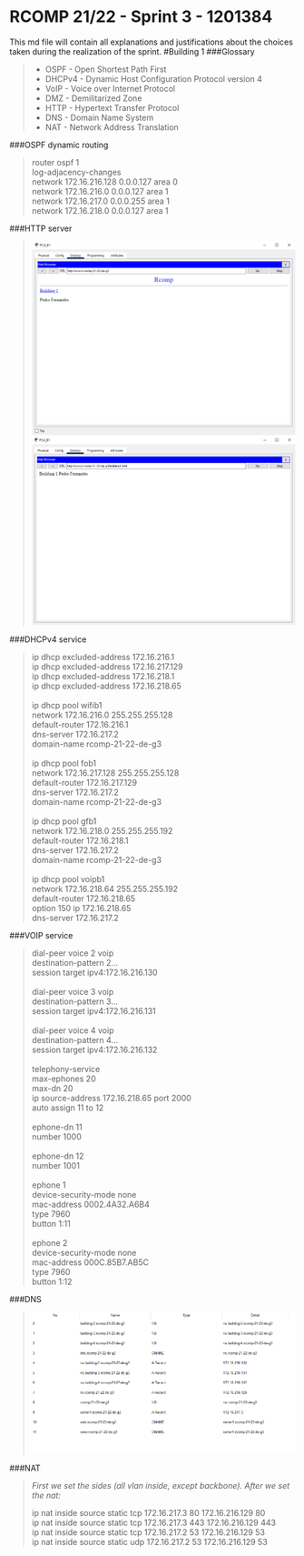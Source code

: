 RCOMP 21/22 - Sprint 3 - 1201384
===========================================
This md file will contain all explanations and justifications about the choices taken during the realization of the sprint.
#Building 1
###Glossary
> * OSPF - Open Shortest Path First
> * DHCPv4 - Dynamic Host Configuration Protocol version 4
> * VoIP - Voice over Internet Protocol
> * DMZ - Demilitarized Zone
> * HTTP - Hypertext Transfer Protocol
> * DNS - Domain Name System
> * NAT - Network Address Translation

###OSPF dynamic routing
> router ospf 1<br>
> log-adjacency-changes<br>
> network 172.16.216.128 0.0.0.127 area 0<br>
> network 172.16.216.0 0.0.0.127 area 1<br>
> network 172.16.217.0 0.0.0.255 area 1<br>
> network 172.16.218.0 0.0.0.127 area 1<br>

###HTTP server

> ![site1](Figures/html1.png)
> ![site2](Figures/html2.png)

###DHCPv4 service
> ip dhcp excluded-address 172.16.216.1<br>
> ip dhcp excluded-address 172.16.217.129<br>
> ip dhcp excluded-address 172.16.218.1<br>
> ip dhcp excluded-address 172.16.218.65<br>
><br>
> ip dhcp pool wifib1<br>
> network 172.16.216.0 255.255.255.128<br>
> default-router 172.16.216.1<br>
> dns-server 172.16.217.2<br>
> domain-name rcomp-21-22-de-g3<br>
> <br>
> ip dhcp pool fob1<br>
> network 172.16.217.128 255.255.255.128<br>
> default-router 172.16.217.129<br>
> dns-server 172.16.217.2<br>
> domain-name rcomp-21-22-de-g3<br>
> <br>
> ip dhcp pool gfb1<br>
> network 172.16.218.0 255.255.255.192<br>
> default-router 172.16.218.1<br>
> dns-server 172.16.217.2<br>
> domain-name rcomp-21-22-de-g3<br>
> <br>
> ip dhcp pool voipb1<br>
> network 172.16.218.64 255.255.255.192<br>
> default-router 172.16.218.65<br>
> option 150 ip 172.16.218.65<br>
> dns-server 172.16.217.2<br>

###VOIP service
> dial-peer voice 2 voip<br>
> destination-pattern 2...<br>
> session target ipv4:172.16.216.130<br>
><br>
> dial-peer voice 3 voip<br>
> destination-pattern 3...<br>
> session target ipv4:172.16.216.131<br>
><br>
> dial-peer voice 4 voip<br>
> destination-pattern 4...<br>
> session target ipv4:172.16.216.132<br>
><br>
> telephony-service<br>
> max-ephones 20<br>
> max-dn 20<br>
> ip source-address 172.16.218.65 port 2000<br>
> auto assign 11 to 12<br>
><br>
> ephone-dn 11<br>
> number 1000<br>
><br>
> ephone-dn 12<br>
> number 1001<br>
><br>
> ephone 1<br>
> device-security-mode none<br>
> mac-address 0002.4A32.A6B4<br>
> type 7960<br>
> button 1:11<br>
><br>
> ephone 2<br>
> device-security-mode none<br>
> mac-address 000C.85B7.AB5C<br>
> type 7960<br>
> button 1:12<br>

###DNS

> ![DNS](Figures/dns.png)

###NAT
> *First we set the sides (all vlan inside, except backbone). After we set the nat:*<br>
> 
> ip nat inside source static tcp 172.16.217.3 80 172.16.216.129 80<br>
> ip nat inside source static tcp 172.16.217.3 443 172.16.216.129 443<br>
> ip nat inside source static tcp 172.16.217.2 53 172.16.216.129 53<br>
> ip nat inside source static udp 172.16.217.2 53 172.16.216.129 53<br>
